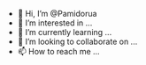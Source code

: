 - 👋 Hi, I’m @Pamidorua
- 👀 I’m interested in ...
- 🌱 I’m currently learning ...
- 💞️ I’m looking to collaborate on ...
- 📫 How to reach me ...

<!---
Pamidorua/Pamidorua is a ✨ special ✨ repository because its `README.md` (this file) appears on your GitHub profile.
You can click the Preview link to take a look at your changes.
--->
